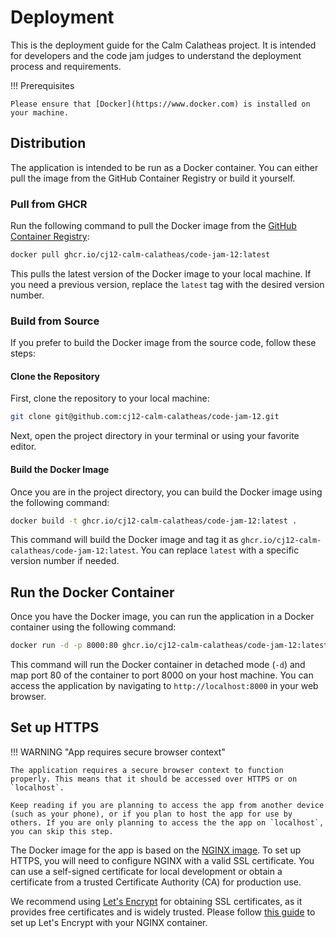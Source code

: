# Deployment

This is the deployment guide for the Calm Calatheas project. It is intended for developers and the code jam judges to understand
the deployment process and requirements.

!!! Prerequisites

    Please ensure that [Docker](https://www.docker.com) is installed on your machine.

## Distribution

The application is intended to be run as a Docker container. You can either pull the image from the GitHub Container Registry
or build it yourself.

### Pull from GHCR

Run the following command to pull the Docker image from the [GitHub Container Registry](https://github.com/orgs/cj12-calm-calatheas/packages/code-jam-12):

```bash
docker pull ghcr.io/cj12-calm-calatheas/code-jam-12:latest
```

This pulls the latest version of the Docker image to your local machine. If you need a previous version, replace the `latest`
tag with the desired version number.

### Build from Source

If you prefer to build the Docker image from the source code, follow these steps:

#### Clone the Repository

First, clone the repository to your local machine:

```bash
git clone git@github.com:cj12-calm-calatheas/code-jam-12.git
```

Next, open the project directory in your terminal or using your favorite editor.

#### Build the Docker Image

Once you are in the project directory, you can build the Docker image using the following command:

```bash
docker build -t ghcr.io/cj12-calm-calatheas/code-jam-12:latest .
```

This command will build the Docker image and tag it as `ghcr.io/cj12-calm-calatheas/code-jam-12:latest`. You can replace
`latest` with a specific version number if needed.

## Run the Docker Container

Once you have the Docker image, you can run the application in a Docker container using the following command:

```bash
docker run -d -p 8000:80 ghcr.io/cj12-calm-calatheas/code-jam-12:latest
```

This command will run the Docker container in detached mode (`-d`) and map port 80 of the container to port 8000 on your
host machine. You can access the application by navigating to `http://localhost:8000` in your web browser.

## Set up HTTPS

!!! WARNING "App requires secure browser context"

    The application requires a secure browser context to function properly. This means that it should be accessed over HTTPS or on `localhost`.

    Keep reading if you are planning to access the app from another device (such as your phone), or if you plan to host the app for use by others. If you are only planning to access the the app on `localhost`, you can skip this step.

The Docker image for the app is based on the [NGINX image](https://hub.docker.com/_/nginx). To set up HTTPS, you will need
to configure NGINX with a valid SSL certificate. You can use a self-signed certificate for local development or obtain a
certificate from a trusted Certificate Authority (CA) for production use.

We recommend using [Let's Encrypt](https://letsencrypt.org) for obtaining SSL certificates, as it provides free certificates
and is widely trusted. Please follow [this guide](https://macdonaldchika.medium.com/how-to-install-tls-ssl-on-docker-nginx-container-with-lets-encrypt-5bd3bad1fd48)
to set up Let's Encrypt with your NGINX container.
